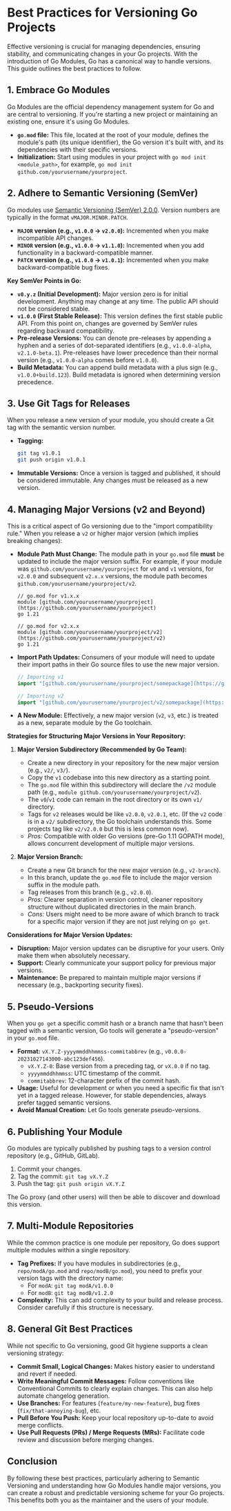 # Best Practices for Versioning Go Projects

Effective versioning is crucial for managing dependencies, ensuring stability, and communicating changes in your Go projects. 
With the introduction of Go Modules, Go has a canonical way to handle versions. 
This guide outlines the best practices to follow.

## 1. Embrace Go Modules

Go Modules are the official dependency management system for Go and are central to versioning. 
If you're starting a new project or maintaining an existing one, ensure it's using Go Modules.

-   **`go.mod` file:** This file, located at the root of your module, defines the module's path (its unique identifier), the Go version it's built with, and its dependencies with their specific versions.
-   **Initialization:** Start using modules in your project with `go mod init <module_path>`, for example, `go mod init github.com/yourusername/yourproject`.

## 2. Adhere to Semantic Versioning (SemVer)

Go modules use [Semantic Versioning (SemVer) 2.0.0](https://semver.org/). Version numbers are typically in the format `vMAJOR.MINOR.PATCH`.

-   **`MAJOR` version (e.g., `v1.0.0` -> `v2.0.0`):** Incremented when you make incompatible API changes.
-   **`MINOR` version (e.g., `v1.0.0` -> `v1.1.0`):** Incremented when you add functionality in a backward-compatible manner.
-   **`PATCH` version (e.g., `v1.0.0` -> `v1.0.1`):** Incremented when you make backward-compatible bug fixes.

**Key SemVer Points in Go:**

-   **`v0.y.z` (Initial Development):** Major version zero is for initial development. Anything may change at any time. The public API should not be considered stable.
-   **`v1.0.0` (First Stable Release):** This version defines the first stable public API. From this point on, changes are governed by SemVer rules regarding backward compatibility.
-   **Pre-release Versions:** You can denote pre-releases by appending a hyphen and a series of dot-separated identifiers (e.g., `v1.0.0-alpha`, `v2.1.0-beta.1`). Pre-releases have lower precedence than their normal version (e.g., `v1.0.0-alpha` comes before `v1.0.0`).
-   **Build Metadata:** You can append build metadata with a plus sign (e.g., `v1.0.0+build.123`). Build metadata is ignored when determining version precedence.

## 3. Use Git Tags for Releases

When you release a new version of your module, you should create a Git tag with the semantic version number.

-   **Tagging:**
    ```bash
    git tag v1.0.1
    git push origin v1.0.1
    ```
-   **Immutable Versions:** Once a version is tagged and published, it should be considered immutable. Any changes must be released as a new version.

## 4. Managing Major Versions (v2 and Beyond)

This is a critical aspect of Go versioning due to the "import compatibility rule." 
When you release a `v2` or higher major version (which implies breaking changes):

-   **Module Path Must Change:** The module path in your `go.mod` file **must** be updated to include the major version suffix. 
    For example, if your module was `github.com/yourusername/yourproject` for `v0` and `v1` versions, for `v2.0.0` and subsequent `v2.x.x` versions, the module path becomes `github.com/yourusername/yourproject/v2`.
    ```
    // go.mod for v1.x.x
    module [github.com/yourusername/yourproject](https://github.com/yourusername/yourproject)
    go 1.21

    // go.mod for v2.x.x
    module [github.com/yourusername/yourproject/v2](https://github.com/yourusername/yourproject/v2)
    go 1.21
    ```
-   **Import Path Updates:** Consumers of your module will need to update their import paths in their Go source files to use the new major version.
    ```go
    // Importing v1
    import "[github.com/yourusername/yourproject/somepackage](https://github.com/yourusername/yourproject/somepackage)"

    // Importing v2
    import "[github.com/yourusername/yourproject/v2/somepackage](https://github.com/yourusername/yourproject/v2/somepackage)"
    ```
-   **A New Module:** Effectively, a new major version (`v2`, `v3`, etc.) is treated as a new, separate module by the Go toolchain.

**Strategies for Structuring Major Versions in Your Repository:**

1.  **Major Version Subdirectory (Recommended by Go Team):**
    -   Create a new directory in your repository for the new major version (e.g., `v2/`, `v3/`).
    -   Copy the `v1` codebase into this new directory as a starting point.
    -   The `go.mod` file within this subdirectory will declare the `/v2` module path (e.g., `module github.com/yourusername/yourproject/v2`).
    -   The `v0`/`v1` code can remain in the root directory or its own `v1/` directory.
    -   Tags for `v2` releases would be like `v2.0.0`, `v2.0.1`, etc. (If the `v2` code is in a `v2/` subdirectory, the Go toolchain understands this. Some projects tag like `v2/v2.0.0` but this is less common now).
    -   *Pros:* Compatible with older Go versions (pre-Go 1.11 GOPATH mode), allows concurrent development of multiple major versions.

2.  **Major Version Branch:**
    -   Create a new Git branch for the new major version (e.g., `v2-branch`).
    -   In this branch, update the `go.mod` file to include the major version suffix in the module path.
    -   Tag releases from this branch (e.g., `v2.0.0`).
    -   *Pros:* Clearer separation in version control, cleaner repository structure without duplicated directories in the main branch.
    -   *Cons:* Users might need to be more aware of which branch to track for a specific major version if they are not just relying on `go get`.

**Considerations for Major Version Updates:**

-   **Disruption:** Major version updates can be disruptive for your users. Only make them when absolutely necessary.
-   **Support:** Clearly communicate your support policy for previous major versions.
-   **Maintenance:** Be prepared to maintain multiple major versions if necessary (e.g., backporting security fixes).

## 5. Pseudo-Versions

When you `go get` a specific commit hash or a branch name that hasn't been tagged with a semantic version, Go tools will generate a "pseudo-version" in your `go.mod` file.

-   **Format:** `vX.Y.Z-yyyymmddhhmmss-commitabbrev` (e.g., `v0.0.0-20231027143000-abc123def456`).
    -   `vX.Y.Z-0`: Base version from a preceding tag, or `vX.0.0` if no tag.
    -   `yyyymmddhhmmss`: UTC timestamp of the commit.
    -   `commitabbrev`: 12-character prefix of the commit hash.
-   **Usage:** Useful for development or when you need a specific fix that isn't yet in a tagged release. However, for stable dependencies, always prefer tagged semantic versions.
-   **Avoid Manual Creation:** Let Go tools generate pseudo-versions.

## 6. Publishing Your Module

Go modules are typically published by pushing tags to a version control repository (e.g., GitHub, GitLab).

1.  Commit your changes.
2.  Tag the commit: `git tag vX.Y.Z`
3.  Push the tag: `git push origin vX.Y.Z`

The Go proxy (and other users) will then be able to discover and download this version.

## 7. Multi-Module Repositories

While the common practice is one module per repository, Go does support multiple modules within a single repository.

-   **Tag Prefixes:** If you have modules in subdirectories (e.g., `repo/modA/go.mod` and `repo/modB/go.mod`), you need to prefix your version tags with the directory name:
    -   For `modA`: `git tag modA/v1.0.0`
    -   For `modB`: `git tag modB/v1.2.0`
-   **Complexity:** This can add complexity to your build and release process. Consider carefully if this structure is necessary.

## 8. General Git Best Practices

While not specific to Go versioning, good Git hygiene supports a clean versioning strategy:

-   **Commit Small, Logical Changes:** Makes history easier to understand and revert if needed.
-   **Write Meaningful Commit Messages:** Follow conventions like Conventional Commits to clearly explain changes. This can also help automate changelog generation.
-   **Use Branches:** For features (`feature/my-new-feature`), bug fixes (`fix/that-annoying-bug`), etc.
-   **Pull Before You Push:** Keep your local repository up-to-date to avoid merge conflicts.
-   **Use Pull Requests (PRs) / Merge Requests (MRs):** Facilitate code review and discussion before merging changes.

## Conclusion

By following these best practices, particularly adhering to Semantic Versioning and understanding how Go Modules handle major versions, you can create a robust and predictable versioning scheme for your Go projects. 
This benefits both you as the maintainer and the users of your module.
